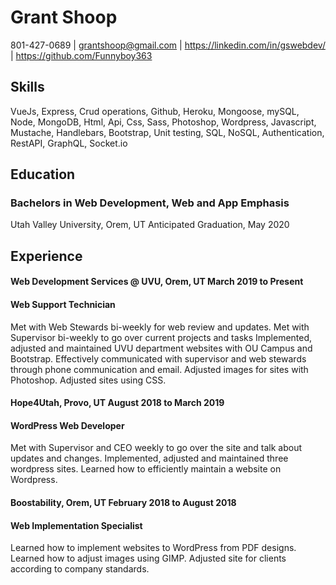 # Grant Shoop

801-427-0689 | grantshoop@gmail.com | https://linkedin.com/in/gswebdev/ | https://github.com/Funnyboy363

## Skills
VueJs, Express, Crud operations, Github, Heroku, Mongoose, mySQL, Node, MongoDB, Html, Api, Css, Sass, Photoshop, Wordpress, Javascript, Mustache, Handlebars, Bootstrap, Unit testing, SQL, NoSQL, Authentication, RestAPI, GraphQL, Socket.io

## Education 
### Bachelors in Web Development, Web and App Emphasis 
Utah Valley University, Orem, UT                               Anticipated Graduation, May 2020


## Experience
#### Web Development Services @ UVU, Orem, UT                                              March 2019 to Present
#### Web Support Technician  
Met with Web Stewards bi-weekly for web review and updates.
Met with Supervisor bi-weekly to go over current projects and tasks
Implemented, adjusted and maintained UVU department websites with OU Campus and Bootstrap.
Effectively communicated with supervisor and web stewards through phone communication and email.
Adjusted images for sites with Photoshop.
Adjusted sites using CSS.


#### Hope4Utah, Provo, UT                                                                  August 2018 to March 2019
#### WordPress Web Developer
Met with Supervisor and CEO weekly to go over the site and talk about updates and changes.
Implemented, adjusted and maintained three wordpress sites.
Learned how to efficiently maintain a website on Wordpress.


#### Boostability, Orem, UT                                                               February 2018 to August 2018
#### Web Implementation Specialist
Learned how to implement websites to WordPress from PDF designs.
Learned how to adjust images using GIMP.
Adjusted site for clients according to company standards.
